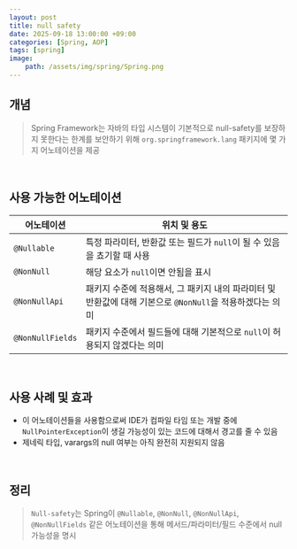 ```yaml
---
layout: post
title: null safety
date: 2025-09-18 13:00:00 +09:00
categories: [Spring, AOP]
tags: [spring]
image:
    path: /assets/img/spring/Spring.png
---
```


## 개념

> Spring Framework는 자바의 타입 시스템이 기본적으로  null-safety를 보장하지 못한다는 한계를 보안하기 위해 `org.springframework.lang` 패키지에 몇 가지 어노테이션을 제공

<br>

## 사용 가능한 어노테이션


| 어노테이션 |  위치 및 용도 |
|-|-|
| `@Nullable` | 특정 파라미터, 반환값 또는 필드가 `null`이 될 수 있음을 쵸기할 때 사용 |
| `@NonNull` | 해당 요소가 `null`이면 안됨을 표시 |
| `@NonNullApi` | 패키지 수준에 적용해서, 그 패키지 내의 파라미터 및 반환값에 대해 기본으로 `@NonNull`을 적용하겠다는 의미 |
| `@NonNullFields` | 패키지 수준에서 필드들에 대해 기본적으로 `null`이 허용되지 않겠다는 의미 |

<br>

## 사용 사례 및 효과

- 이 어노테이션들을 사용함으로써 IDE가 컴파일 타임 또는 개발 중에 `NullPointerException`이 생길 가능성이 있는 코드에 대해서 경고를 줄 수 있음
- 제네릭 타입, varargs의 null 여부는 아직 완전히 지원되지 않음

<br>

## 정리

> `Null-safety`는 Spring이 `@Nullable`, `@NonNull`, `@NonNullApi`, `@NonNullFields` 같은 어노테이션을 통해 메서드/파라미터/필드 수준에서 null 가능성을 명시